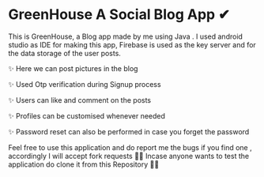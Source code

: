 # GreenHouse A Social Blog App ✔
This is GreenHouse, a Blog app made by me using Java .
I used android studio as IDE for making this app,
Firebase is used as the key server and for the data storage of the user posts.

✨ Here we can post pictures in the blog

✨ Used Otp verification during Signup process

✨ Users can like and comment on the posts

✨ Profiles can be customised whenever needed

✨ Password reset can also be performed in case you forget the password

Feel free to use this application and do report me the bugs if you find one ,
accordingly I will accept fork requests ✌🏻
Incase anyone wants to test the application do clone it from this Repository 👍🏻






